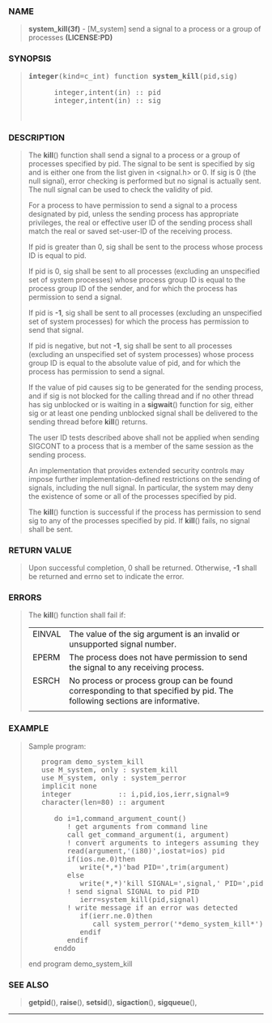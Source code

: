 <?
<body>
<!DOCTYPE html PUBLIC "-//W3C//DTD XHTML 1.0 Transitional//EN"
    "http://www.w3.org/TR/xhtml1/DTD/xhtml1-transitional.dtd">

<html xmlns="http://www.w3.org/1999/xhtml">
<head>
  <meta name="generator" content="HTML Tidy for Cygwin (vers 25 March 2009), see www.w3.org" />

  <title></title>
</head>

<body>
  <div id="Container">
    <div id="Content">
      <div class="c113"></div><a name="0"></a>

      <h3><a name="0">NAME</a></h3>

      <blockquote>
        <b>system_kill(3f)</b> - [M_system] send a signal to a process or a group of processes <b>(LICENSE:PD)</b>
      </blockquote><a name="contents" id="contents"></a>

      <h3><a name="7">SYNOPSIS</a></h3>

      <blockquote>
        <pre>
<b>integer</b>(kind=c_int) function <b>system_kill</b>(pid,sig)
<br />      integer,intent(in) :: pid
      integer,intent(in) :: sig
<br />
</pre>
      </blockquote><a name="2"></a>

      <h3><a name="2">DESCRIPTION</a></h3>

      <blockquote>
        <p>The <b>kill</b>() function shall send a signal to a process or a group of processes specified by pid. The signal to be sent is specified by sig
        and is either one from the list given in &lt;signal.h&gt; or 0. If sig is 0 (the null signal), error checking is performed but no signal is actually
        sent. The null signal can be used to check the validity of pid.</p>

        <p>For a process to have permission to send a signal to a process designated by pid, unless the sending process has appropriate privileges, the real
        or effective user ID of the sending process shall match the real or saved set-user-ID of the receiving process.</p>

        <p>If pid is greater than 0, sig shall be sent to the process whose process ID is equal to pid.</p>

        <p>If pid is 0, sig shall be sent to all processes (excluding an unspecified set of system processes) whose process group ID is equal to the process
        group ID of the sender, and for which the process has permission to send a signal.</p>

        <p>If pid is <b>-1</b>, sig shall be sent to all processes (excluding an unspecified set of system processes) for which the process has permission
        to send that signal.</p>

        <p>If pid is negative, but not <b>-1</b>, sig shall be sent to all processes (excluding an unspecified set of system processes) whose process group
        ID is equal to the absolute value of pid, and for which the process has permission to send a signal.</p>

        <p>If the value of pid causes sig to be generated for the sending process, and if sig is not blocked for the calling thread and if no other thread
        has sig unblocked or is waiting in a <b>sigwait</b>() function for sig, either sig or at least one pending unblocked signal shall be delivered to
        the sending thread before <b>kill</b>() returns.</p>

        <p>The user ID tests described above shall not be applied when sending SIGCONT to a process that is a member of the same session as the sending
        process.</p>

        <p>An implementation that provides extended security controls may impose further implementation-defined restrictions on the sending of signals,
        including the null signal. In particular, the system may deny the existence of some or all of the processes specified by pid.</p>

        <p>The <b>kill</b>() function is successful if the process has permission to send sig to any of the processes specified by pid. If <b>kill</b>()
        fails, no signal shall be sent.</p>
      </blockquote>

      <p><a name="3"></a></p>

      <h3><a name="3">RETURN VALUE</a></h3>

      <blockquote>
        <p>Upon successful completion, 0 shall be returned. Otherwise, <b>-1</b> shall be returned and errno set to indicate the error.</p>
      </blockquote><a name="4"></a>

      <h3><a name="4">ERRORS</a></h3>

      <blockquote>
        The <b>kill</b>() function shall fail if:

        <table cellpadding="3">
          <tr valign="top">
            <td class="c114" width="6%" nowrap="nowrap">EINVAL</td>

            <td valign="bottom">The value of the sig argument is an invalid or unsupported signal number.</td>
          </tr>

          <tr valign="top">
            <td class="c114" width="6%" nowrap="nowrap">EPERM</td>

            <td valign="bottom">The process does not have permission to send the signal to any receiving process.</td>
          </tr>

          <tr valign="top">
            <td class="c114" width="6%" nowrap="nowrap">ESRCH</td>

            <td valign="bottom">No process or process group can be found corresponding to that specified by pid. The following sections are
            informative.</td>
          </tr>

          <tr>
            <td></td>
          </tr>
        </table>
      </blockquote><a name="5"></a>

      <h3><a name="5">EXAMPLE</a></h3>

      <blockquote>
        Sample program:
        <pre>
   program demo_system_kill
   use M_system, only : system_kill
   use M_system, only : system_perror
   implicit none
   integer           :: i,pid,ios,ierr,signal=9
   character(len=80) :: argument
<br />      do i=1,command_argument_count()
         ! get arguments from command line
         call get_command_argument(i, argument)
         ! convert arguments to integers assuming they are PID numbers
         read(argument,'(i80)',iostat=ios) pid
         if(ios.ne.0)then
            write(*,*)'bad PID=',trim(argument)
         else
            write(*,*)'kill SIGNAL=',signal,' PID=',pid
         ! send signal SIGNAL to pid PID
            ierr=system_kill(pid,signal)
         ! write message if an error was detected
            if(ierr.ne.0)then
               call system_perror('*demo_system_kill*')
            endif
         endif
      enddo
</pre>end program demo_system_kill
      </blockquote><a name="6"></a>

      <h3><a name="6">SEE ALSO</a></h3>

      <blockquote>
        <b>getpid</b>(), <b>raise</b>(), <b>setsid</b>(), <b>sigaction</b>(), <b>sigqueue</b>(),
      </blockquote>
      <hr />
    </div>
  </div>
</body>
</html>
